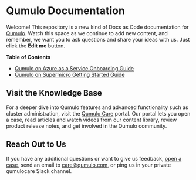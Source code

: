 # Qumulo Documentation
Welcome! This repository is a new kind of Docs as Code documentation for [Qumulo](https://qumulo.com/). Watch this space as we continue to add new content, and remember, we want you to ask questions and share your ideas with us. Just click the **Edit me** button.

**Table of Contents**
* [Qumulo on Azure as a Service Onboarding Guide](azure.md)
* [Qumulo on Supermicro Getting Started Guide](supermicro.md)

## Visit the Knowledge Base
For a deeper dive into Qumulo features and advanced functionality such as cluster administration, visit the [Qumulo Care](https://care.qumulo.com/hc/en-us)  portal. Our portal lets you open a case, read articles and watch videos from our content library, review product release notes, and get involved in the Qumulo community.

## Reach Out to Us
If you have any additional questions or want to give us feedback, [open a case](https://care.qumulo.com/hc/en-us/requests/new), send an email to [care@qumulo.com](mailto:care@qumulo.com), or ping us in your private qumulocare Slack channel.


